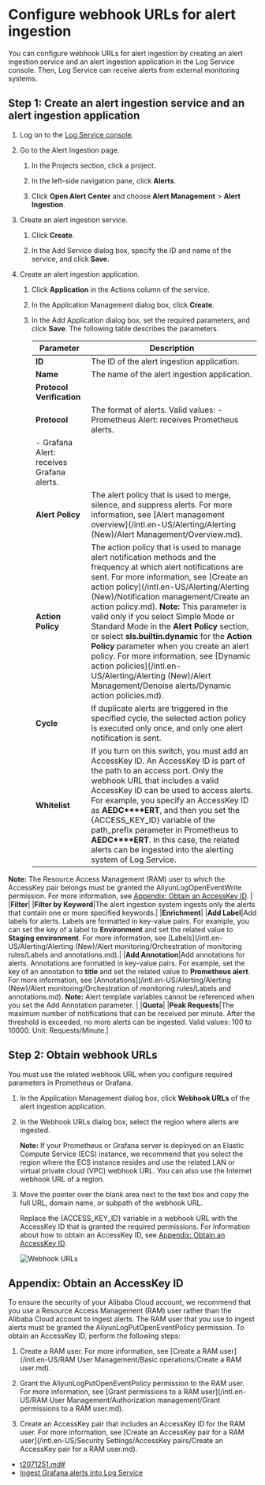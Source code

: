 # Configure webhook URLs for alert ingestion

You can configure webhook URLs for alert ingestion by creating an alert ingestion service and an alert ingestion application in the Log Service console. Then, Log Service can receive alerts from external monitoring systems.

## Step 1: Create an alert ingestion service and an alert ingestion application

1.  Log on to the [Log Service console](https://sls.console.aliyun.com).

2.  Go to the Alert Ingestion page.

    1.  In the Projects section, click a project.

    2.  In the left-side navigation pane, click **Alerts**.

    3.  Click **Open Alert Center** and choose **Alert Management** \> **Alert Ingestion**.

3.  Create an alert ingestion service.

    1.  Click **Create**.

    2.  In the Add Service dialog box, specify the ID and name of the service, and click **Save**.

4.  Create an alert ingestion application.

    1.  Click **Application** in the Actions column of the service.

    2.  In the Application Management dialog box, click **Create**.

    3.  In the Add Application dialog box, set the required parameters, and click **Save**. The following table describes the parameters.

        |Parameter|Description|
        |---------|-----------|
        |**ID**|The ID of the alert ingestion application.|
        |**Name**|The name of the alert ingestion application.|
        |**Protocol Verification**|
        |**Protocol**|The format of alerts. Valid values:        -   Prometheus Alert: receives Prometheus alerts.
        -   Grafana Alert: receives Grafana alerts. |
        |**Alert Policy**|The alert policy that is used to merge, silence, and suppress alerts. For more information, see [Alert management overview](/intl.en-US/Alerting/Alerting (New)/Alert Management/Overview.md).|
        |**Action Policy**|The action policy that is used to manage alert notification methods and the frequency at which alert notifications are sent. For more information, see [Create an action policy](/intl.en-US/Alerting/Alerting (New)/Notification management/Create an action policy.md). **Note:** This parameter is valid only if you select Simple Mode or Standard Mode in the **Alert Policy** section, or select **sls.builtin.dynamic** for the **Action Policy** parameter when you create an alert policy. For more information, see [Dynamic action policies](/intl.en-US/Alerting/Alerting (New)/Alert Management/Denoise alerts/Dynamic action policies.md). |
        |**Cycle**|If duplicate alerts are triggered in the specified cycle, the selected action policy is executed only once, and only one alert notification is sent.|
        |**Whitelist**|If you turn on this switch, you must add an AccessKey ID. An AccessKey ID is part of the path to an access port. Only the webhook URL that includes a valid AccessKey ID can be used to access alerts. For example, you specify an AccessKey ID as **AEDC\*\*\*\*ERT**, and then you set the \{ACCESS\_KEY\_ID\} variable of the path\_prefix parameter in Prometheus to **AEDC\*\*\*\*ERT**. In this case, the related alerts can be ingested into the alerting system of Log Service.

**Note:** The Resource Access Management \(RAM\) user to which the AccessKey pair belongs must be granted the AliyunLogOpenEventWrite permission. For more information, see [Appendix: Obtain an AccessKey ID](#section_v9z_jmt_d4y). |
        |**Filter**|
        |**Filter by Keyword**|The alert ingestion system ingests only the alerts that contain one or more specified keywords.|
        |**Enrichment**|
        |**Add Label**|Add labels for alerts. Labels are formatted in key-value pairs. For example, you can set the key of a label to **Environment** and set the related value to **Staging environment**. For more information, see [Labels](/intl.en-US/Alerting/Alerting (New)/Alert monitoring/Orchestration of monitoring rules/Labels and annotations.md).|
        |**Add Annotation**|Add annotations for alerts. Annotations are formatted in key-value pairs. For example, set the key of an annotation to **title** and set the related value to **Prometheus alert**. For more information, see [Annotations](/intl.en-US/Alerting/Alerting (New)/Alert monitoring/Orchestration of monitoring rules/Labels and annotations.md). **Note:** Alert template variables cannot be referenced when you set the Add Annotation parameter. |
        |**Quota**|
        |**Peak Requests**|The maximum number of notifications that can be received per minute. After the threshold is exceeded, no more alerts can be ingested. Valid values: 100 to 10000. Unit: Requests/Minute.|


## Step 2: Obtain webhook URLs

You must use the related webhook URL when you configure required parameters in Prometheus or Grafana.

1.  In the Application Management dialog box, click **Webhook URLs** of the alert ingestion application.

2.  In the Webhook URLs dialog box, select the region where alerts are ingested.

    **Note:** If your Prometheus or Grafana server is deployed on an Elastic Compute Service \(ECS\) instance, we recommend that you select the region where the ECS instance resides and use the related LAN or virtual private cloud \(VPC\) webhook URL. You can also use the Internet webhook URL of a region.

3.  Move the pointer over the blank area next to the text box and copy the full URL, domain name, or subpath of the webhook URL.

    Replace the \{ACCESS\_KEY\_ID\} variable in a webhook URL with the AccessKey ID that is granted the required permissions. For information about how to obtain an AccessKey ID, see [Appendix: Obtain an AccessKey ID](#section_v9z_jmt_d4y).

    ![Webhook URLs](https://static-aliyun-doc.oss-accelerate.aliyuncs.com/assets/img/en-US/0527133261/p267355.png)


## Appendix: Obtain an AccessKey ID

To ensure the security of your Alibaba Cloud account, we recommend that you use a Resource Access Management \(RAM\) user rather than the Alibaba Cloud account to ingest alerts. The RAM user that you use to ingest alerts must be granted the AliyunLogPutOpenEventPolicy permission. To obtain an AccessKey ID, perform the following steps:

1.  Create a RAM user. For more information, see [Create a RAM user](/intl.en-US/RAM User Management/Basic operations/Create a RAM user.md).

2.  Grant the AliyunLogPutOpenEventPolicy permission to the RAM user. For more information, see [Grant permissions to a RAM user](/intl.en-US/RAM User Management/Authorization management/Grant permissions to a RAM user.md).

3.  Create an AccessKey pair that includes an AccessKey ID for the RAM user. For more information, see [Create an AccessKey pair for a RAM user](/intl.en-US/Security Settings/AccessKey pairs/Create an AccessKey pair for a RAM user.md).


-   [t2071251.md\#]()
-   [Ingest Grafana alerts into Log Service]()


